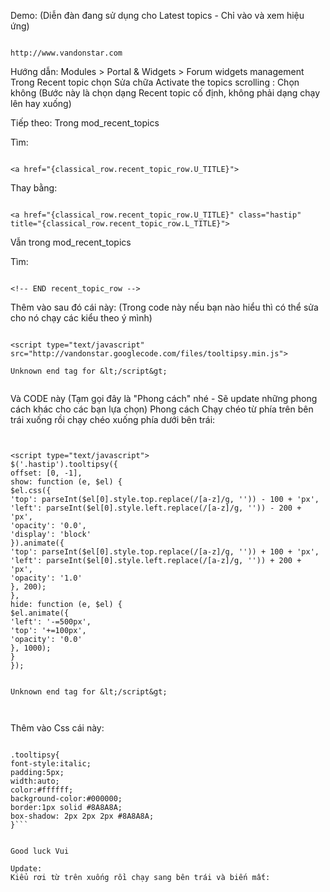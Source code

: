 Demo: (Diễn đàn đang sử dụng cho Latest topics - Chỉ vào và xem hiệu ứng)
```

http://www.vandonstar.com
```

Hướng dẫn:
Modules > Portal & Widgets > Forum widgets management
Trong Recent topic chọn Sửa chữa
Activate the topics scrolling : Chọn không
(Bước này là chọn dạng Recent topic cố định, không phải dạng chạy lên hay xuống)

Tiếp theo:
Trong mod\_recent\_topics

Tìm:
```

<a href="{classical_row.recent_topic_row.U_TITLE}">
```
Thay bằng:
```

<a href="{classical_row.recent_topic_row.U_TITLE}" class="hastip" title="{classical_row.recent_topic_row.L_TITLE}">

```
Vẫn trong mod\_recent\_topics

Tìm:
```

<!-- END recent_topic_row -->
```

Thêm vào sau đó cái này:
(Trong code này nếu bạn nào hiểu thì có thể sửa cho nó chạy các kiểu theo ý mình)
```

<script type="text/javascript" src="http://vandonstar.googlecode.com/files/tooltipsy.min.js">

Unknown end tag for &lt;/script&gt;


```
Và CODE này (Tạm gọi đây là "Phong cách" nhé - Sẽ update những phong cách khác cho các bạn lựa chọn)
Phong cách Chạy chéo từ phía trên bên trái xuống rồi chạy chéo xuống phía dưới bên trái:
```


<script type="text/javascript">
$('.hastip').tooltipsy({
offset: [0, -1],
show: function (e, $el) {
$el.css({
'top': parseInt($el[0].style.top.replace(/[a-z]/g, '')) - 100 + 'px',
'left': parseInt($el[0].style.left.replace(/[a-z]/g, '')) - 200 + 'px',
'opacity': '0.0',
'display': 'block'
}).animate({
'top': parseInt($el[0].style.top.replace(/[a-z]/g, '')) + 100 + 'px',
'left': parseInt($el[0].style.left.replace(/[a-z]/g, '')) + 200 + 'px',
'opacity': '1.0'
}, 200);
},
hide: function (e, $el) {
$el.animate({
'left': '-=500px',
'top': '+=100px',
'opacity': '0.0'
}, 1000);
}
});


Unknown end tag for &lt;/script&gt;



```
Thêm vào Css cái này:
```

.tooltipsy{
font-style:italic;
padding:5px;
width:auto;
color:#ffffff;
background-color:#000000;
border:1px solid #8A8A8A;
box-shadow: 2px 2px 2px #8A8A8A;
}```


Good luck Vui

Update:
Kiểu rơi từ trên xuống rồi chạy sang bên trái và biến mất:
```

<script type="text/javascript">
$('.hastip').tooltipsy({
offset: [0, -1],
show: function (e, $el) {
$el.css({
'top': parseInt($el[0].style.top.replace(/[a-z]/g, '')) - 200 + 'px',
'opacity': '0.0',
'display': 'block'
}).animate({
'top': parseInt($el[0].style.top.replace(/[a-z]/g, '')) + 200 + 'px',
'opacity': '1.0'
}, 200);
},
hide: function (e, $el) {
$el.animate({
'left': '-=500px',
'opacity': '0.0'
}, 1000);
}
});


Unknown end tag for &lt;/script&gt;



```
Kiểu chạy từ dưới lên rồi chạy tiếp lên phía trên và biến mất:
```

<script type="text/javascript">
$('.hastip').tooltipsy({
offset: [0, 10],
show: function (e, $el) {
$el.css({
'top': parseInt($el[0].style.top.replace(/[a-z]/g, '')) + 200 + 'px',
'opacity': '0.0',
'display': 'block'
}).animate({
'top': parseInt($el[0].style.top.replace(/[a-z]/g, '')) - 200 + 'px',
'opacity': '1.0'
}, 200);
},
hide: function (e, $el) {
$el.animate({
'top': '-=300px',
'opacity': '0.0'
}, 1000);
}
});


Unknown end tag for &lt;/script&gt;



```
Kiểu chạy từ trên xuống rồi đi tiếp xuống dưới và biến mất:
```

<script type="text/javascript">
$('.hastip').tooltipsy({
offset: [0, -1],
show: function (e, $el) {
$el.css({
'top': parseInt($el[0].style.top.replace(/[a-z]/g, '')) - 200 + 'px',
'opacity': '0.0',
'display': 'block'
}).animate({
'top': parseInt($el[0].style.top.replace(/[a-z]/g, '')) + 200 + 'px',
'opacity': '1.0'
}, 200);
},
hide: function (e, $el) {
$el.animate({
'top': '+=300px',
'opacity': '0.0'
}, 1000);
}
});


Unknown end tag for &lt;/script&gt;


```

Kiểu chạy từ trái sang và thu gọn rồi biến mất:
```

<script type="text/javascript">
$('.hastip').tooltipsy({
offset: [-10, 0],
show: function (e, $el) {
$el.css({
'left': parseInt($el[0].style.left.replace(/[a-z]/g, '')) - 500 + 'px',
'opacity': '0.0',
'display': 'block'
}).animate({
'left': parseInt($el[0].style.left.replace(/[a-z]/g, '')) + 500 + 'px',
'opacity': '1.0'
}, 300);
},
hide: function (e, $el) {
$el.slideUp(1000);
}
});


Unknown end tag for &lt;/script&gt;



```
